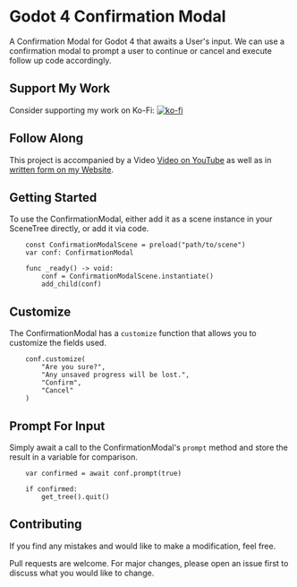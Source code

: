 # Godot 4 Confirmation Modal
A Confirmation Modal for Godot 4 that awaits a User's input. We can use a confirmation modal to prompt a user to continue or cancel and execute follow up code accordingly.

## Support My Work
Consider supporting my work on Ko-Fi:
[![ko-fi](https://ko-fi.com/img/githubbutton_sm.svg)](https://ko-fi.com/E1E3N6OFY)

## Follow Along
This project is accompanied by a Video [Video on YouTube](https://youtu.be/GCFosi_53ro) as well as in [written form on my Website](https://gamedevartisan.com/tutorials/confirmation-modal).

## Getting Started
To use the ConfirmationModal, either add it as a scene instance in your SceneTree directly, 
or add it via code.
``` gdscript
    const ConfirmationModalScene = preload("path/to/scene")
    var conf: ConfirmationModal

    func _ready() -> void:
        conf = ConfirmationModalScene.instantiate()
        add_child(conf)
```

## Customize
The ConfirmationModal has a `customize` function that allows you to customize the fields used.
``` gdscript
    conf.customize(
		"Are you sure?",
		"Any unsaved progress will be lost.",
		"Confirm",
		"Cancel"
	)
```

## Prompt For Input
Simply await a call to the ConfirmationModal's `prompt` method and store the result in a variable for comparison.

``` gdscript
	var confirmed = await conf.prompt(true)
	
	if confirmed:
		get_tree().quit()
```


## Contributing

If you find any mistakes and would like to make a modification, feel free.

Pull requests are welcome. For major changes, please open an issue first
to discuss what you would like to change.